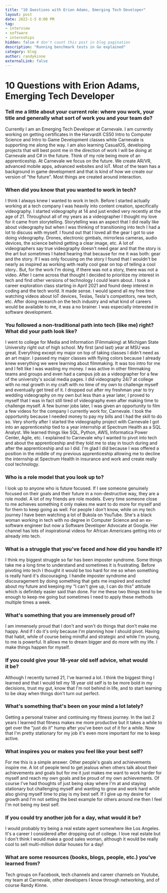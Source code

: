 ```yaml
---
title: "10 Questions with Erion Adams, Emerging Tech Developer"
layout: post
date: 2022-1-5 8:00 PM
tag:
- interview
- software
- internships
hidden: false # don't count this post in blog pagination
description: "Running benchmark tests in Go explained"
category: blog
author: randykinne
externalLink: false
---
```


# 10 Questions with Erion Adams, Emerging Tech Developer

### Tell me a little about your current role: where you work, your title and generally what sort of work you and your team do?

Currently I am an Emerging Tech Developer at Carnevale. I am currently working on getting certificates in the HarvardX CS50 Intro to Computer Science and Intro to Game Development classes while Carnevale is supporting me along the way. I am also learning CasualOS, developing projects that will best point me in the direction of work I will be doing at Carnevale and C# in the future. Think of my role being more of an apprenticeship. At Carnevale we focus on the future. We create AR/VR, advanced mobile apps, advanced websites and IoT. Most of the team has a background in game development and that is kind of how we create our version of "the future". Most things are created around interaction.

### When did you know that you wanted to work in tech?

I think I always knew I wanted to work in tech. Before I started actually working at a tech company I was heavily into content creation, specifically videography. I started videography at 14 and just ended very recently at the age of 21. Throughout all of my years as a videographer I thought my love for it came from storytelling. Storytelling was an aspect that I did really like about videography but when I was thinking of transitioning into tech I had a lot to discuss with myself. I found out that I loved all the gear I got to use doing videography. Drones, electronic gimbals, mirrorless cameras, audio devices, the science behind getting a clear image, etc. A lot of videographers say true videography doesn't need gear and that the story is the art but sometimes I hated hearing that because for me it was both: gear and the story. If I was only focusing on the story I found that I wouldn't be nearly as inspired as working with really cool gear on top of telling a cool story.. But, for the work I'm doing, if there was not a story, there was not a video. After I came across that thought I decided to prioritize my interest in tech and find other versions of technology I could learn about. I took a career exploration class starting in April 2021 and found deep interest in coding and the tech world. It made sense. I would spend all my free time watching videos about IoT devices, Teslas, Tesla's competitors, new tech, etc. After doing research on the tech industry and what kind of careers would be available to me, it was a no brainer. I was especially interested in software development.

### You followed a non-traditional path into tech (like me) right? What did your path look like?

I went to college for Media and Information (Filmmaking) at Michigan State University right out of high school. My first (and last) year at MSU was great. Everything except my major on top of taking classes I didn't need as an art major. I passed my major classes with flying colors because I already knew everything we were learning about filmmaking. It was too intro for me and I felt like I was wasting my money. I was active in other filmmaking teams and groups and even had a campus job as a videographer for a few of the university's social media pages. I did videography 24/7 at college with no real growth in my craft with no time of my own to challenge myself and eventually get tired of it. I dropped out after my freshman year to try wedding videography on my own but less than a year later, I proved to myself that I was in fact still tired of videography even after making time to challenge myself. A few burner jobs later, I was given an opportunity to film a few videos for the company I currently work for, Carnevale. I took the opportunity because I needed money to pay my bills and I had the skill to do so. Very shortly after I started the videography project with Carnevale I got into an apprenticeship tied to a year internship at Spectrum Health as a SQL Analyst. We learned things like SQL, Python, AWS, Informatica Power Center, Agile, etc. I explained to Carnevale why I wanted to pivot into tech and about the apprenticeship and they told me to stay in touch during and after the apprenticeship and so I did. I'm glad I did because I was offered a position in the middle of my previous apprenticeship allowing me to decline the internship at Spectrum Health in insurance and work and create really cool technology.

### Who is a role model that you look up to?
I look up to anyone who is future focused. If I see someone genuinely focused on their goals and their future in a non-destructive way, they are a role model. A lot of my friends are role models. Every time someone close to me achieves something it only makes me want to do more for myself and for them to keep going as well. For people I don't know, while on my tech journey I have been watching a lot of Bukola on YouTube. She's a black woman working in tech with no degree in Computer Science and an ex-software engineer but now a Software Developer Advocate at Google. Her channel has lots of inspirational videos for African Americans getting into or already into tech.

### What is a struggle that you've faced and how did you handle it?

I think my biggest struggle so far has been imposter syndrome. Some things take me a long time to understand and sometimes it is frustrating. Before pivoting into tech I thought it would be too hard for me so when something is really hard it's discouraging. I handle imposter syndrome and discouragement by doing something that gets me inspired and excited about my future and keeping my "I can't give up, I can do this" attitude which is definitely easier said than done. For me these two things tend to be enough to keep me going but sometimes I need to apply these methods multiple times a week.

### What's something that you are immensely proud of?
I am immensely proud that I don't and won't do things that don't make me happy. And if I do it's only because I'm planning how I should pivot. Having that habit, while of course being mindful and strategic and while I'm young, to me is powerful. It allows me to dream bigger and do more with my life. I make things happen for myself.

### If you could give your 18-year old self advice, what would it be?
Although I recently turned 21, I've learned a lot. I think the biggest thing I learned and that I would tell my 18 year old self is to be more bold in my decisions, trust my gut, know that I'm not behind in life, and to start learning to be okay when things don't turn out perfect.

### What's something that's been on your mind a lot lately?
Getting a personal trainer and continuing my fitness journey. In the last 2 years I learned that fitness makes me more productive but it takes a while to get over the "just do it" hump after you've been out of it for a while. Now that I'm pretty stationary for my job it's even more important for me to keep active.

### What inspires you or makes you feel like your best self?
For me this is a simple answer. Other people's goals and achievements inspire me. A lot of people tend to get jealous when others talk about their achievements and goals but for me it just makes me want to work harder for myself and reach my own goals and be proud of my own achievements. Of course I've had thoughts of just being okay where I'm at and staying stationary but challenging myself and wanting to grow and work hard while also giving myself time to play is my best self. If I give up my desire for growth and I'm not setting the best example for others around me then I feel I'm not being my best self.

### If you could try another job for a day, what would it be?
I would probably try being a real estate agent somewhere like Los Angeles. It's a career I considered after dropping out of college. I love real estate but I don't think I would make a good sales woman, although it would be really cool to sell multi-million dollar houses for a day!

### What are some resources (books, blogs, people, etc.) you've learned from?
Tech groups on Facebook, tech channels and career channels on Youtube, my team at Carnevale, other developers I know through networking, and of course Randy Kinne.



